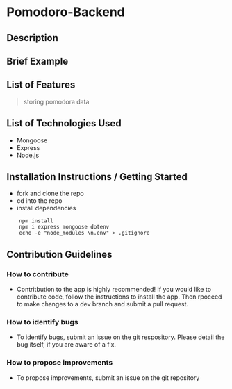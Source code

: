 # Pomodoro-Backend

## Description
> 

## Brief Example
> 

## List of Features 
> storing pomodora data 


## List of Technologies Used

- Mongoose 
- Express 
- Node.js 

## Installation Instructions / Getting Started

- fork and clone the repo 
- cd into the repo 
- install dependencies 
``` 
    npm install
    npm i express mongoose dotenv
    echo -e "node_modules \n.env" > .gitignore
```


## Contribution Guidelines

### How to contribute 
- Contritbution to the app is highly recommended! If you would like to contribute code, follow the instructions to install the app. Then rpoceed to make changes to a dev branch and submit a pull request. 
### How to identify bugs 
- To identify bugs, submit an issue on the git respository. Please detail the bug itself, if you are aware of a fix. 
### How to propose improvements 
- To propose improvements, submit an issue on the git repository